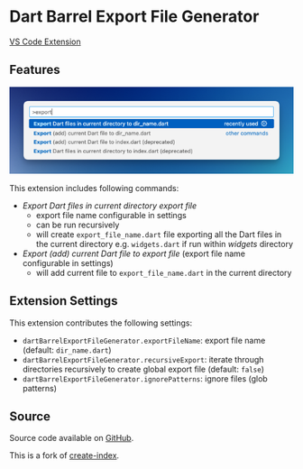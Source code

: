 # Dart Barrel Export File Generator

[VS Code Extension](https://marketplace.visualstudio.com/items?itemName=orestesgaolin.dart-export-index)

## Features

![Usage](./screenshots/usage.png)

This extension includes following commands:

- _Export Dart files in current directory export file_
  - export file name configurable in settings
  - can be run recursively
  - will create `export_file_name.dart` file exporting all the Dart files in the current directory e.g. `widgets.dart` if run within _widgets_ directory
- _Export (add) current Dart file to export file_ (export file name configurable in settings)
  - will add current file to `export_file_name.dart` in the current directory

## Extension Settings

This extension contributes the following settings:

- `dartBarrelExportFileGenerator.exportFileName`: export file name (default: `dir_name.dart`)
- `dartBarrelExportFileGenerator.recursiveExport`: iterate through directories recursively to create global export file (default: `false`)
- `dartBarrelExportFileGenerator.ignorePatterns`: ignore files (glob patterns)

## Source

Source code available on [GitHub](https://github.com/orestesgaolin/create-index).

This is a fork of [create-index](https://github.com/tsugitta/create-index).

